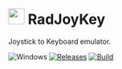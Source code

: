 <!-- ![Icon](RadJoyKey.ico) RadJoyKey -->
<img src="RadJoyKey.ico" width=32/> RadJoyKey
==========

Joystick to Keyboard emulator.

![Windows](https://img.shields.io/badge/platform-Windows-blue.svg)
[![Releases](https://img.shields.io/github/release/RadAd/RadJoyKey.svg)](https://github.com/RadAd/RadJoyKey/releases/latest)
[![Build](https://img.shields.io/appveyor/ci/RadAd/radjoykey.svg)](https://ci.appveyor.com/project/RadAd/radjoykey)

